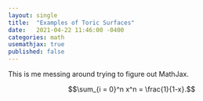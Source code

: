 ```yaml
---
layout: single
title:  "Examples of Toric Surfaces"
date:   2021-04-22 11:46:00 -0400
categories: math
usemathjax: true
published: false
---
```

This is me messing around trying to figure out MathJax.

$$\sum_{i = 0}^n x^n = \frac{1}{1-x}.$$

<!--\\[k^5\\]-->
